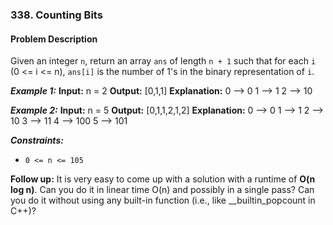 ### 338. Counting Bits

#### Problem Description

Given an integer `n`, return an array `ans` of length `n + 1` such that for each `i` (0 <= i <= n), `ans[i]` is the number of 1's in the binary representation of `i`.

**_Example 1:_**
**Input:** n = 2
**Output:** [0,1,1]
**Explanation:**
0 --> 0
1 --> 1
2 --> 10

**_Example 2:_**
**Input:** n = 5
**Output:** [0,1,1,2,1,2]
**Explanation:**
0 --> 0
1 --> 1
2 --> 10
3 --> 11
4 --> 100
5 --> 101

**_Constraints:_**

- `0 <= n <= 105`

**Follow up:**
It is very easy to come up with a solution with a runtime of **O(n log n)**. Can you do it in linear time O(n) and possibly in a single pass?
Can you do it without using any built-in function (i.e., like \_\_builtin_popcount in C++)?
